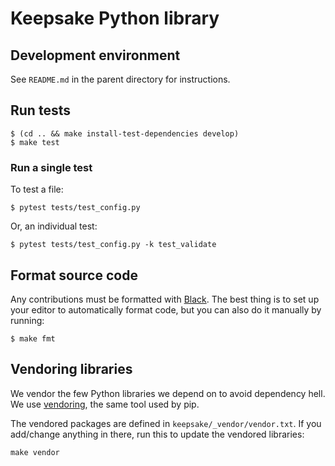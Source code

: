 # Keepsake Python library

## Development environment

See `README.md` in the parent directory for instructions.

## Run tests

    $ (cd .. && make install-test-dependencies develop)
    $ make test

### Run a single test

To test a file:

    $ pytest tests/test_config.py

Or, an individual test:

    $ pytest tests/test_config.py -k test_validate

## Format source code

Any contributions must be formatted with [Black](https://github.com/psf/black). The best thing is to set up your editor to automatically format code, but you can also do it manually by running:

    $ make fmt

## Vendoring libraries

We vendor the few Python libraries we depend on to avoid dependency hell. We use [vendoring](https://pypi.org/project/vendoring/), the same tool used by pip.

The vendored packages are defined in `keepsake/_vendor/vendor.txt`. If you add/change anything in there, run this to update the vendored libraries:

    make vendor

